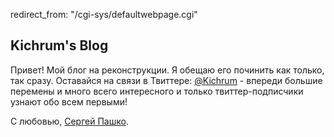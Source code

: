redirect_from: "/cgi-sys/defaultwebpage.cgi"

## Kichrum's Blog

Привет! Мой блог на реконструкции. Я обещаю его починить как только, так сразу. Оставайся на связи в Твиттере: [@Kichrum](https://twitter.com/Kichrum) - впереди большие перемены и много всего интересного и только твиттер-подписчики узнают обо всем первыми!

С любовью, [Сергей Пашко](https://www.facebook.com/Kichrum).
